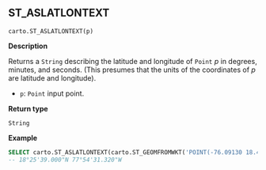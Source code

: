 ## ST_ASLATLONTEXT

```sql:signature
carto.ST_ASLATLONTEXT(p)
```

**Description**

Returns a `String` describing the latitude and longitude of `Point` _p_ in degrees, minutes, and seconds. (This presumes that the units of the coordinates of _p_ are latitude and longitude).

* `p`: `Point` input point.

**Return type**

`String`

**Example**

```sql
SELECT carto.ST_ASLATLONTEXT(carto.ST_GEOMFROMWKT('POINT(-76.09130 18.42750)'));
-- 18°25'39.000"N 77°54'31.320"W
```
